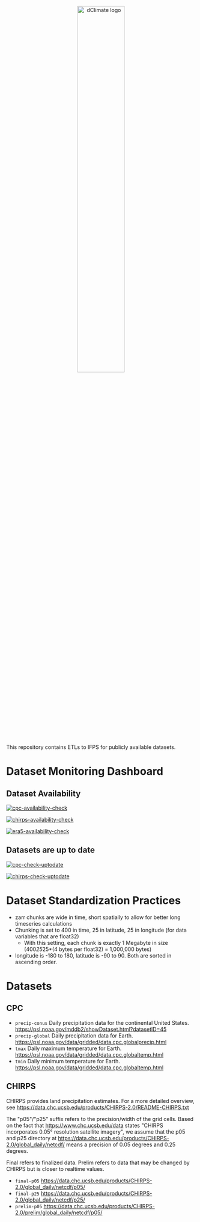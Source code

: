 <p align="center">
<a href="https://dclimate.net/" target="_blank" rel="noopener noreferrer">
<img width="50%" src="https://user-images.githubusercontent.com/41392423/173133333-79ef15d0-6671-4be3-ac97-457344e9e958.svg" alt="dClimate logo">
</a>
</p>

This repository contains ETLs to IFPS for publicly available datasets.

# Dataset Monitoring Dashboard
## Dataset Availability
[![cpc-availability-check](https://github.com/dClimate/etl-scripts/actions/workflows/cpc-availablity-check.yaml/badge.svg)](https://github.com/dClimate/etl-scripts/actions/workflows/cpc-availablity-check.yaml)

[![chirps-availability-check](https://github.com/dClimate/etl-scripts/actions/workflows/chirps-availability-check.yaml/badge.svg)](https://github.com/dClimate/etl-scripts/actions/workflows/chirps-availability-check.yaml)

[![era5-availability-check](https://github.com/dClimate/etl-scripts/actions/workflows/era5-availability-check.yaml/badge.svg)](https://github.com/dClimate/etl-scripts/actions/workflows/era5-availability-check.yaml)

## Datasets are up to date
[![cpc-check-uptodate](https://github.com/dClimate/etl-scripts/actions/workflows/cpc-check-uptodate.yaml/badge.svg)](https://github.com/dClimate/etl-scripts/actions/workflows/cpc-check-uptodate.yaml)

[![chirps-check-uptodate](https://github.com/dClimate/etl-scripts/actions/workflows/chirps-check-uptodate.yaml/badge.svg)](https://github.com/dClimate/etl-scripts/actions/workflows/chirps-check-uptodate.yaml)

# Dataset Standardization Practices
+ zarr chunks are wide in time, short spatially to allow for better long timeseries calculations
+ Chunking is set to 400 in time, 25 in latitude, 25 in longitude (for data variables that are float32)
  + With this setting, each chunk is exactly 1 Megabyte in size (400*25*25*(4 bytes per float32) = 1,000,000 bytes)
+ longitude is -180 to 180, latitude is -90 to 90. Both are sorted in ascending order.

# Datasets

## CPC
+ `precip-conus` Daily precipitation data for the continental United States. https://psl.noaa.gov/mddb2/showDataset.html?datasetID=45
+ `precip-global` Daily precipitation data for Earth. https://psl.noaa.gov/data/gridded/data.cpc.globalprecip.html
+ `tmax` Daily maximum temperature for Earth. https://psl.noaa.gov/data/gridded/data.cpc.globaltemp.html
+ `tmin` Daily minimum temperature for Earth. https://psl.noaa.gov/data/gridded/data.cpc.globaltemp.html

## CHIRPS
CHIRPS provides land precipitation estimates. For a more detailed overview, see https://data.chc.ucsb.edu/products/CHIRPS-2.0/README-CHIRPS.txt

The "p05"/"p25" suffix refers to the precision/width of the grid cells. Based on the fact that https://www.chc.ucsb.edu/data states "CHIRPS incorporates 0.05° resolution satellite imagery", we assume that the p05 and p25 directory at https://data.chc.ucsb.edu/products/CHIRPS-2.0/global_daily/netcdf/ means a precision of 0.05 degrees and 0.25 degrees.

Final refers to finalized data. Prelim refers to data that may be changed by CHIRPS but is closer to realtime values.

+ `final-p05` https://data.chc.ucsb.edu/products/CHIRPS-2.0/global_daily/netcdf/p05/
+ `final-p25` https://data.chc.ucsb.edu/products/CHIRPS-2.0/global_daily/netcdf/p25/
+ `prelim-p05` https://data.chc.ucsb.edu/products/CHIRPS-2.0/prelim/global_daily/netcdf/p05/
